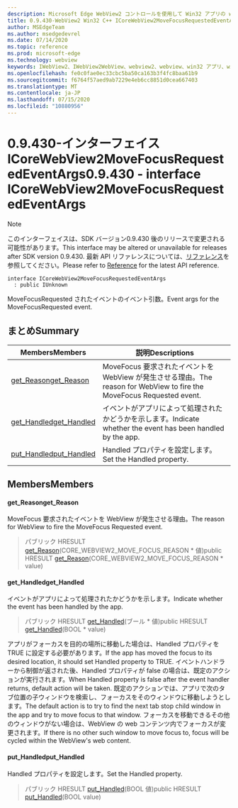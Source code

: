 ```yaml
---
description: Microsoft Edge WebView2 コントロールを使用して Win32 アプリの web コンテンツをホストする
title: 0.9.430-WebView2 Win32 C++ ICoreWebView2MoveFocusRequestedEventArgs
author: MSEdgeTeam
ms.author: msedgedevrel
ms.date: 07/14/2020
ms.topic: reference
ms.prod: microsoft-edge
ms.technology: webview
keywords: IWebView2、IWebView2WebView、webview2、webview、win32 アプリ、win32、edge、ICoreWebView2、ICoreWebView2Host、browser control、edge html
ms.openlocfilehash: fe0c0fae0ec33cbc5ba50ca163b3f4fc8baa61b9
ms.sourcegitcommit: f6764f57aed9ab7229e4eb6cc8851d0cea667403
ms.translationtype: MT
ms.contentlocale: ja-JP
ms.lasthandoff: 07/15/2020
ms.locfileid: "10880956"
---
```

# <span data-ttu-id="641de-104">0.9.430-インターフェイス ICoreWebView2MoveFocusRequestedEventArgs</span><span class="sxs-lookup"><span data-stu-id="641de-104">0.9.430 - interface ICoreWebView2MoveFocusRequestedEventArgs</span></span> 

> [!NOTE]
> <span data-ttu-id="641de-105">このインターフェイスは、SDK バージョン0.9.430 後のリリースで変更される可能性があります。</span><span class="sxs-lookup"><span data-stu-id="641de-105">This interface may be altered or unavailable for releases after SDK version 0.9.430.</span></span> <span data-ttu-id="641de-106">最新 API リファレンスについては、[リファレンス](../../../webview2-api-reference.md)を参照してください。</span><span class="sxs-lookup"><span data-stu-id="641de-106">Please refer to [Reference](../../../webview2-api-reference.md) for the latest API reference.</span></span>

```
interface ICoreWebView2MoveFocusRequestedEventArgs
  : public IUnknown
```

<span data-ttu-id="641de-107">MoveFocusRequested されたイベントのイベント引数。</span><span class="sxs-lookup"><span data-stu-id="641de-107">Event args for the MoveFocusRequested event.</span></span>

## <span data-ttu-id="641de-108">まとめ</span><span class="sxs-lookup"><span data-stu-id="641de-108">Summary</span></span>

 <span data-ttu-id="641de-109">Members</span><span class="sxs-lookup"><span data-stu-id="641de-109">Members</span></span>                        | <span data-ttu-id="641de-110">説明</span><span class="sxs-lookup"><span data-stu-id="641de-110">Descriptions</span></span>
--------------------------------|---------------------------------------------
[<span data-ttu-id="641de-111">get_Reason</span><span class="sxs-lookup"><span data-stu-id="641de-111">get_Reason</span></span>](#get_reason) | <span data-ttu-id="641de-112">MoveFocus 要求されたイベントを WebView が発生させる理由。</span><span class="sxs-lookup"><span data-stu-id="641de-112">The reason for WebView to fire the MoveFocus Requested event.</span></span>
[<span data-ttu-id="641de-113">get_Handled</span><span class="sxs-lookup"><span data-stu-id="641de-113">get_Handled</span></span>](#get_handled) | <span data-ttu-id="641de-114">イベントがアプリによって処理されたかどうかを示します。</span><span class="sxs-lookup"><span data-stu-id="641de-114">Indicate whether the event has been handled by the app.</span></span>
[<span data-ttu-id="641de-115">put_Handled</span><span class="sxs-lookup"><span data-stu-id="641de-115">put_Handled</span></span>](#put_handled) | <span data-ttu-id="641de-116">Handled プロパティを設定します。</span><span class="sxs-lookup"><span data-stu-id="641de-116">Set the Handled property.</span></span>

## <span data-ttu-id="641de-117">Members</span><span class="sxs-lookup"><span data-stu-id="641de-117">Members</span></span>

#### <span data-ttu-id="641de-118">get_Reason</span><span class="sxs-lookup"><span data-stu-id="641de-118">get_Reason</span></span> 

<span data-ttu-id="641de-119">MoveFocus 要求されたイベントを WebView が発生させる理由。</span><span class="sxs-lookup"><span data-stu-id="641de-119">The reason for WebView to fire the MoveFocus Requested event.</span></span>

> <span data-ttu-id="641de-120">パブリック HRESULT [get_Reason](#get_reason)(CORE_WEBVIEW2_MOVE_FOCUS_REASON \* 値)</span><span class="sxs-lookup"><span data-stu-id="641de-120">public HRESULT [get_Reason](#get_reason)(CORE_WEBVIEW2_MOVE_FOCUS_REASON \* value)</span></span>

#### <span data-ttu-id="641de-121">get_Handled</span><span class="sxs-lookup"><span data-stu-id="641de-121">get_Handled</span></span> 

<span data-ttu-id="641de-122">イベントがアプリによって処理されたかどうかを示します。</span><span class="sxs-lookup"><span data-stu-id="641de-122">Indicate whether the event has been handled by the app.</span></span>

> <span data-ttu-id="641de-123">パブリック HRESULT [get_Handled](#get_handled)(ブール \* 値)</span><span class="sxs-lookup"><span data-stu-id="641de-123">public HRESULT [get_Handled](#get_handled)(BOOL \* value)</span></span>

<span data-ttu-id="641de-124">アプリがフォーカスを目的の場所に移動した場合は、Handled プロパティを TRUE に設定する必要があります。</span><span class="sxs-lookup"><span data-stu-id="641de-124">If the app has moved the focus to its desired location, it should set Handled property to TRUE.</span></span> <span data-ttu-id="641de-125">イベントハンドラーから制御が返された後、Handled プロパティが false の場合は、既定のアクションが実行されます。</span><span class="sxs-lookup"><span data-stu-id="641de-125">When Handled property is false after the event handler returns, default action will be taken.</span></span> <span data-ttu-id="641de-126">既定のアクションでは、アプリで次のタブ位置の子ウィンドウを検索し、フォーカスをそのウィンドウに移動しようとします。</span><span class="sxs-lookup"><span data-stu-id="641de-126">The default action is to try to find the next tab stop child window in the app and try to move focus to that window.</span></span> <span data-ttu-id="641de-127">フォーカスを移動できるその他のウィンドウがない場合は、WebView の web コンテンツ内でフォーカスが変更されます。</span><span class="sxs-lookup"><span data-stu-id="641de-127">If there is no other such window to move focus to, focus will be cycled within the WebView's web content.</span></span>

#### <span data-ttu-id="641de-128">put_Handled</span><span class="sxs-lookup"><span data-stu-id="641de-128">put_Handled</span></span> 

<span data-ttu-id="641de-129">Handled プロパティを設定します。</span><span class="sxs-lookup"><span data-stu-id="641de-129">Set the Handled property.</span></span>

> <span data-ttu-id="641de-130">パブリック HRESULT [put_Handled](#put_handled)(BOOL 値)</span><span class="sxs-lookup"><span data-stu-id="641de-130">public HRESULT [put_Handled](#put_handled)(BOOL value)</span></span>

